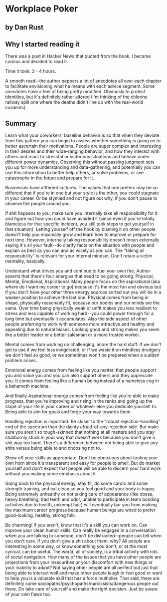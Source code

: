 # Workplace Poker
## by Dan Rust

## Why I started reading it

There was a post in Hacker News that quoted from the book. I became curious and decided to read it. 

Time it took: 3 - 4 hours. 

A smooth read--the author peppers a lot of anecdotes all over each chapter to facilitate envisioning what he means with each advice segment. Some anecdotes have a feel of being pretty modified. Obviously to protect identities, but it's definitely rather altered (I'm thinking of the chlorine railway spill one where the deaths didn't line up with the real-world incidents). 

## Summary

Learn what your coworkers' baseline behavior is so that when they deviate from this pattern you can begin to assess whether something is going on to better ascertain their motivations. People are super complex and interesting in their desires and their wide-ranging behavior, and how they interact with others and react to stressful or victorious situations and behave under different power dynamics. Observing this without passing judgment sets you up for more understanding and data-gathering, and potentially you can use this information to better help others, or solve problems, or see catastrophe in the future and prepare for it. 

Businesses have different cultures. The values that one prefers may be so different that if you're in one but your style is the other, you could stagnate in your career. Or be stymied and not figure out why, if you don't pause to observe the people around you.

If shit happens to you, make sure you internally take all responsibility for it and figure out how you could have avoided it (since even if you're totally blameless for that specific incident, you still took steps to get yourself in that situation). Letting yourself off the hook by blaming it on other people doesn't help you maximally grow and learn how to improve or prepare for next time. However, internally taking responsibility doesn't mean externally saying it's all your fault--do clarify facts on the situation with people and explain as best as you can and as wisely as you can. The "taking all responsibility" is relevant for your internal mindset. Don't retain a victim mentality, basically. 

Understand what drives you and continue to fuel your own fire. Author asserts that there's four energies that need to be going strong. Physical, Mental, Emotional, Aspirational. Many people focus on the aspirational (aka where do I want my career to go) because it's the most fun and obvious but if you don't have your other three energy sources sorted out you will be in a weaker position to achieve the last one. Physical comes from being in shape, physically reasonably fit, because our bodies and our minds are the same. Over time being physically weak or unfit makes you less resilient to stress and less capable of working hard--you could power through for a long time but eventually it accumulates. Also the side aspect of other people preferring to work with someone more attractive and healthy and appealing due to natural biases. Looking good and strong makes you seem like a better leader or a better salesman or a more trusted worker. 

Mental comes from working on challenging, imore the hard stuff. If we don't get to use it we feel less invigorated, or if we waste it on mindless drudgery we don't feel so good, or we sometimes won't be prepared when a sudden problem arises. 

Emotional energy comes from feeling like you matter, that people support you and value you and you can also support others and they appreciate you. It comes from feeling like a human being instead of a nameless cog in a behemoth machine. 

And finally Aspirational energy comes from feeling like you're able to make progress, that you're improving and rising in the ranks and going up the slope of your life in your career or whatever else you dedicate yourself to. Being able to aim for goals and forge your way towards them. 

Handling rejection is important. Be closer to the "robust rejection-handling" end of the spectrum than the dainty afraid-of-any-rejection side. But make sure you aren't so tough-skinned that nothing at all matters and you stay stubbornly stuck in your way that doesn't work because you don't give a shit way too hard. There's a difference between not being able to give any shits versus being able to and choosing not to. 

Show off your skills as appropriate. Don't be obnoxious about tooting your own horn since it's transparent and easy for people to smell. But do market yourself and don't expect that people will be able to discern your hard work without you making some emphasis about it. 

Going back to the physical energy, stay fit, do some cardio and some strength training, and eat clean so you feel good and your body is happy. Being extremely unhealthy or not taking care of appearance (like obese, heavy breathing, bad teeth and odor, unable to participate in team bonding activities due to health, unkempt hair) will eventually bar you from making the maximum career progress because human beings are wired to prefer good-looking, healthy, strong folk. 

Be charming! If you aren't, know that it's a skill you can work on. Can improve your clean humor skills. Can really be engaged in a conversation when you are talking to someone, don't be distracted--people can tell when you don't care. If you don't give a shit about them, why? All people are interesting in some way, or know something you don't, or at the most cynical, can be useful. The world, all of society, is a tribal activity with lots of social navigation. How many of the issues that you have other people are projections from your insecurities or your discomfort with new things or your inability to adapt? Not saying other people are all perfect but just that being able to interact well and make other people laugh or feel good or want to help you is a valuable skill that has a force multiplier. That said, there are definitely some sociopaths/psychopaths/narcissists/dangerous people out there. Do take care of yourself and make the right decision. Just be aware of your own flaws too. 